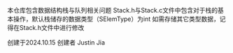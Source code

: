 本仓库包含数据结构栈与队列相关问题
Stack.h与Stack.c文件中包含对于栈的基本操作，默认栈储存的数据类型（SElemType）为int
如需存储其它类型数据，记得在Stack.h文件中进行修改

创建于2024.10.15
创建者 Justin Jia
